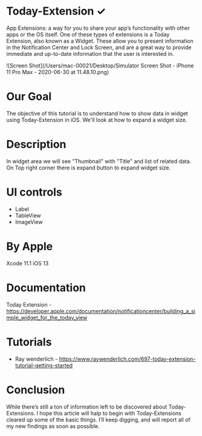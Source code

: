 # Today-Extension ✓

App Extensions: a way for you to share your app’s functionality with other apps or the OS itself. One of these types of extensions is a Today Extension, also known as a Widget. These allow you to present information in the Notification Center and Lock Screen, and are a great way to provide immediate and up-to-date information that the user is interested in.

![Screen Shot](/Users/mac-00021/Desktop/Simulator Screen Shot - iPhone 11 Pro Max - 2020-06-30 at 11.48.10.png)

# Our Goal

The objective of this tutorial is to understand how to show data in widget using Today-Extension in iOS. We'll look at how to expand a widget size.

# Description  
 
 In widget area we will see "Thumbnail" with "Title" and list of related data.
 On Top right corner there is expand button to expand widget size.

# UI controls 

- Label
- TableView
- ImageView

# By Apple 

Xcode 11.1
iOS 13

# Documentation 

Today Extension - https://developer.apple.com/documentation/notificationcenter/building_a_simple_widget_for_the_today_view

# Tutorials 

- Ray wenderlich - https://www.raywenderlich.com/697-today-extension-tutorial-getting-started
 
# Conclusion 

While there’s still a ton of information left to be discovered about Today-Extensions. I hope this article will halp to begin with Today-Extensions cleared up some of the basic things. I’ll keep digging, and will report all of my new findings as soon as possible.

